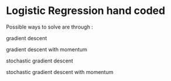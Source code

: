 # Logistic Regression hand coded

Possible ways to solve are through :

gradient descent

gradient descent with momentum

stochastic gradient descent

stochastic gradient descent with momentum
